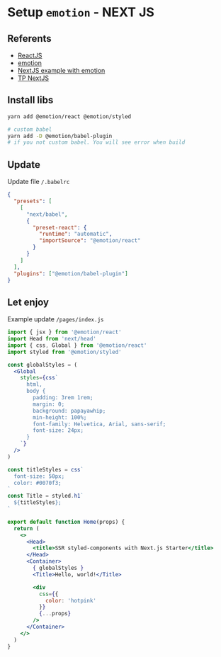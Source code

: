# Setup `emotion` - NEXT JS

## Referents

- [ReactJS](https://reactjs.org/)
- [emotion](https://github.com/emotion-js/emotion/)
- [NextJS example with emotion](https://github.com/vercel/next.js/tree/canary/examples/with-emotion)
- [TP NextJS](https://tampm.com/blog/next-js/)

## Install libs

```bash
yarn add @emotion/react @emotion/styled

# custom babel
yarn add -D @emotion/babel-plugin
# if you not custom babel. You will see error when build
```

## Update

Update file `/.babelrc`

```json
{
  "presets": [
    [
      "next/babel",
      {
        "preset-react": {
          "runtime": "automatic",
          "importSource": "@emotion/react"
        }
      }
    ]
  ],
  "plugins": ["@emotion/babel-plugin"]
}
```

## Let enjoy

Example update `/pages/index.js`

```jsx
import { jsx } from '@emotion/react'
import Head from 'next/head'
import { css, Global } from '@emotion/react'
import styled from '@emotion/styled'

const globalStyles = (
  <Global
    styles={css`
      html,
      body {
        padding: 3rem 1rem;
        margin: 0;
        background: papayawhip;
        min-height: 100%;
        font-family: Helvetica, Arial, sans-serif;
        font-size: 24px;
      }
    `}
  />
)

const titleStyles = css`
  font-size: 50px;
  color: #0070f3;
`
const Title = styled.h1`
  ${titleStyles};
`

export default function Home(props) {
  return (
    <>
      <Head>
        <title>SSR styled-components with Next.js Starter</title>
      </Head>
      <Container>
        { globalStyles }
        <Title>Hello, world!</Title>

        <div
          css={{
            color: 'hotpink'
          }}
          {...props}
        />
      </Container>
    </>
  )
}
```

